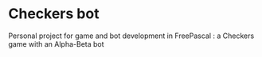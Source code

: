 # Checkers bot
Personal project for game and bot development in FreePascal : a Checkers game with an Alpha-Beta bot
